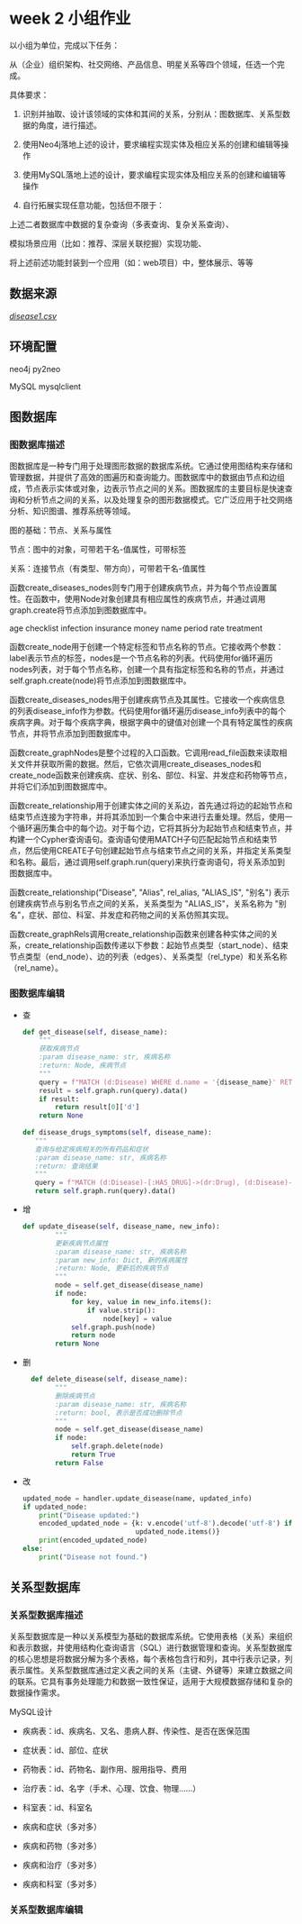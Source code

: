 # week 2 小组作业

以小组为单位，完成以下任务：

从（企业）组织架构、社交网络、产品信息、明星关系等四个领域，任选一个完成。

具体要求：

1. 识别并抽取、设计该领域的实体和其间的关系，分别从：图数据库、关系型数据的角度，进行描述。

2. 使用Neo4j落地上述的设计，要求编程实现实体及相应关系的创建和编辑等操作

3. 使用MySQL落地上述的设计，要求编程实现实体及相应关系的创建和编辑等操作

4. 自行拓展实现任意功能，包括但不限于：

上述二者数据库中数据的复杂查询（多表查询、复杂关系查询）、

模拟场景应用（比如：推荐、深层关联挖掘）实现功能、

将上述前述功能封装到一个应用（如：web项目）中，整体展示、等等

  

## 数据来源

*[disease1.csv](https://github.com/Liyixian06/2023-practical-training/blob/main/neo4j/data/disease1.csv)*

  

## 环境配置

neo4j py2neo

MySQL mysqlclient

## 图数据库

### 图数据库描述

图数据库是一种专门用于处理图形数据的数据库系统。它通过使用图结构来存储和管理数据，并提供了高效的图遍历和查询能力。图数据库中的数据由节点和边组成，节点表示实体或对象，边表示节点之间的关系。图数据库的主要目标是快速查询和分析节点之间的关系，以及处理复杂的图形数据模式。它广泛应用于社交网络分析、知识图谱、推荐系统等领域。

  

图的基础：节点、关系与属性

节点：图中的对象，可带若干名-值属性，可带标签

关系：连接节点（有类型、带方向），可带若干名-值属性

  

函数create_diseases_nodes则专门用于创建疾病节点，并为每个节点设置属性。在函数中，使用Node对象创建具有相应属性的疾病节点，并通过调用graph.create将节点添加到图数据库中。

age checklist infection insurance money name period rate treatment

函数create_node用于创建一个特定标签和节点名称的节点。它接收两个参数：label表示节点的标签，nodes是一个节点名称的列表。代码使用for循环遍历nodes列表，对于每个节点名称，创建一个具有指定标签和名称的节点，并通过self.graph.create(node)将节点添加到图数据库中。

函数create_diseases_nodes用于创建疾病节点及其属性。它接收一个疾病信息的列表disease_info作为参数。代码使用for循环遍历disease_info列表中的每个疾病字典。对于每个疾病字典，根据字典中的键值对创建一个具有特定属性的疾病节点，并将节点添加到图数据库中。

函数create_graphNodes是整个过程的入口函数。它调用read_file函数来读取相关文件并获取所需的数据。然后，它依次调用create_diseases_nodes和create_node函数来创建疾病、症状、别名、部位、科室、并发症和药物等节点，并将它们添加到图数据库中。

  

函数create_relationship用于创建实体之间的关系边，首先通过将边的起始节点和结束节点连接为字符串，并将其添加到一个集合中来进行去重处理。然后，使用一个循环遍历集合中的每个边。对于每个边，它将其拆分为起始节点和结束节点，并构建一个Cypher查询语句。查询语句使用MATCH子句匹配起始节点和结束节点，然后使用CREATE子句创建起始节点与结束节点之间的关系，并指定关系类型和名称。最后，通过调用self.graph.run(query)来执行查询语句，将关系添加到图数据库中。

函数create_relationship("Disease", "Alias", rel_alias, "ALIAS_IS", "别名") 表示创建疾病节点与别名节点之间的关系，关系类型为 "ALIAS_IS"，关系名称为 "别名"，症状、部位、科室、并发症和药物之间的关系仿照其实现。

函数create_graphRels调用create_relationship函数来创建各种实体之间的关系，create_relationship函数传递以下参数：起始节点类型（start_node）、结束节点类型（end_node）、边的列表（edges）、关系类型（rel_type）和关系名称（rel_name）。

  

### 图数据库编辑

- 查
    
    ```Python
    def get_disease(self, disease_name):
        """
        获取疾病节点
        :param disease_name: str, 疾病名称
        :return: Node, 疾病节点
        """
        query = f"MATCH (d:Disease) WHERE d.name = '{disease_name}' RETURN d"
        result = self.graph.run(query).data()
        if result:
            return result[0]['d']
        return None
            
    def disease_drugs_symptoms(self, disease_name):
       """
       查询与给定疾病相关的所有药品和症状
       :param disease_name: str, 疾病名称
       :return: 查询结果
       """
       query = f"MATCH (d:Disease)-[:HAS_DRUG]->(dr:Drug), (d:Disease)-[:HAS_SYMPTOM]->(s:Symptom) WHERE d.name = '{disease_name}' RETURN dr, s"
       return self.graph.run(query).data()
    ```
    
- 增
    
    ```Python
    def update_disease(self, disease_name, new_info):
            """
            更新疾病节点属性
            :param disease_name: str, 疾病名称
            :param new_info: Dict, 新的疾病属性
            :return: Node, 更新后的疾病节点
            """
            node = self.get_disease(disease_name)
            if node:
                for key, value in new_info.items():
                    if value.strip():
                        node[key] = value
                self.graph.push(node)
                return node
            return None
    ```
    
- 删
    
    ```Python
      def delete_disease(self, disease_name):
            """
            删除疾病节点
            :param disease_name: str, 疾病名称
            :return: bool, 表示是否成功删除节点
            """
            node = self.get_disease(disease_name)
            if node:
                self.graph.delete(node)
                return True
            return False
    ```
    
- 改
    
    ```Python
    updated_node = handler.update_disease(name, updated_info)
    if updated_node:
        print("Disease updated:")
        encoded_updated_node = {k: v.encode('utf-8').decode('utf-8') if isinstance(v, str) else v for k, v in
                                updated_node.items()}
        print(encoded_updated_node)
    else:
        print("Disease not found.")
    ```
    

## 关系型数据库

### 关系型数据库描述

关系型数据库是一种以关系模型为基础的数据库系统。它使用表格（关系）来组织和表示数据，并使用结构化查询语言（SQL）进行数据管理和查询。关系型数据库的核心思想是将数据分解为多个表格，每个表格包含行和列，其中行表示记录，列表示属性。关系型数据库通过定义表之间的关系（主键、外键等）来建立数据之间的联系。它具有事务处理能力和数据一致性保证，适用于大规模数据存储和复杂的数据操作需求。

  

MySQL设计

- 疾病表：id、疾病名、又名、患病人群、传染性、是否在医保范围
    
- 症状表：id、部位、症状
    
- 药物表：id、药物名、副作用、服用指导、费用
    
- 治疗表：id、名字（手术、心理、饮食、物理……）
    
- 科室表：id、科室名
    
- 疾病和症状（多对多）
    
- 疾病和药物（多对多）
    
- 疾病和治疗（多对多）
    
- 疾病和科室（多对多）
    

  

### 关系型数据库编辑
